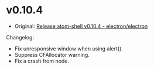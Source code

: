 # v0.10.4

* Original: [Release atom-shell v0.10.4 - electron/electron](https://github.com/electron/electron/releases/tag/v0.10.4)

Changelog:

* Fix unresponsive window when using alert().
* Suppress CFAllocator warning.
* Fix a crash from node.
